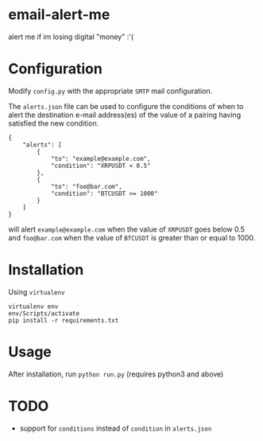 # email-alert-me
alert me if im losing digital "money" :'(

# Configuration

Modify `config.py` with the appropriate `SMTP` mail configuration.

The `alerts.json` file can be used to configure the conditions of when to alert the destination e-mail address(es) of the value of a pairing having satisfied the new condition.

```
{
    "alerts": [
        {
            "to": "example@example.com",
            "condition": "XRPUSDT < 0.5"
        },
        {
            "to": "foo@bar.com",
            "condition": "BTCUSDT >= 1000"
        }
    ]
}
```

will alert `example@example.com` when the value of `XRPUSDT` goes below 0.5 and `foo@bar.com` when the value of `BTCUSDT` is greater than or equal to 1000.

# Installation

Using `virtualenv`

```
virtualenv env
env/Scripts/activate
pip install -r requirements.txt
```

# Usage

After installation, run `python run.py` (requires python3 and above)

# TODO

- support for `conditions` instead of `condition` in `alerts.json`
